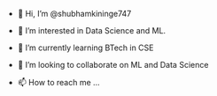 - 👋 Hi, I’m @shubhamkininge747
- 👀 I’m interested in Data Science and ML.
- 🌱 I’m currently learning BTech in CSE
- 💞️ I’m looking to collaborate on ML and Data Science 

- 📫 How to reach me ...

<!---
shubhamkininge747/shubhamkininge747 is a ✨ special ✨ repository because its `README.md` (this file) appears on your GitHub profile.
You can click the Preview link to take a look at your changes.
--->
